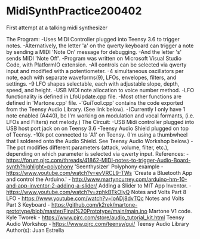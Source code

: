 # MidiSynthPractice200402
First attempt at a talking midi synthesizer

The Program:
       -Uses MIDI Controller plugged into Teensy 3.6  to trigger notes.
       -Alternatively, the letter 'a' on the qwerty keyboard can trigger a note by sending a MIDI 'Note On' message for debugging.
       -And the letter 's' sends MIDI 'Note Off'.
       -Program was written on Microsoft Visual Studio Code, with PlatformIO extension.
       -All controls can be selected via qwerty input and modified with a potentiometer.
       -4 simultaneous oscillators per note, each with separate waveforms(9), LFOs, envelopes, filters, and settings.
       -9 LFO shapes selectable, each with adjustable slope, depth, speed, and height.
       -USB MIDI note allocation to voice number method.
       -LFO functionality is defined in LfoUpdate.cpp file.
       -Most other functions are defined in 'Martone.cpp' file.
       -'GuiTool.cpp' contains the code exported from the Teensy Audio Library. (See link below).
       -(Currently I only have 1 note enabled (A440), bc I'm working on modulation and vocal formants, (i.e. LFOs and Filters) not melody.)
     The Circuit:
       -USB Midi controller plugged into USB host port jack on on Teensy 3.6
       -Teensy Audio Shield plugged on top of Teensy.
       -10k pot connected to 'A1' on Teensy. (I'm using a thumbwheel that I soldered onto the Audio Shield. See Teensy Audio Workshop below.)
       -The pot modifies different parameters (attack, volume, filter, etc.), depending on which parameter is selected via qwerty input.
     References:
       -  https://forum.pjrc.com/threads/41862-MIDI-notes-to-trigger-Audio-Board-synth?highlight=polyphony 'Seenthysizer' Polyphony example
       -  https://www.youtube.com/watch?v=evVRCL9-TWs  'Create a Bluetooth App and control the Arduino.'
       -  http://www.martyncurrey.com/arduino-hm-10-and-app-inventor-2-adding-a-slider/ Adding a Slider to MIT App Inventor. 
       -  https://www.youtube.com/watch?v=zphkBTkOIyQ Notes and Volts Part 8 LFO
       -  https://www.youtube.com/watch?v=IoADj8dvTQc Notes and Volts Part 3 Keyboard
       -  https://github.com/k2rek/martone-prototype/blob/master/Final%20Prototype/main/main.ino  Martone V1 code. Kyle Tworek
       -  https://www.pjrc.com/store/audio_tutorial_kit.html Teensy Audio Workshop
       -  https://www.pjrc.com/teensy/gui/ Teensy Audio Library
     Author(s):
       Juan Estrella
